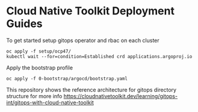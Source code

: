 # Cloud Native Toolkit Deployment Guides

To get started setup gitops operator and rbac on each cluster
```
oc apply -f setup/ocp47/
kubectl wait --for=condition=Established crd applications.argoproj.io
```

Apply the bootstrap profile
```
oc apply -f 0-bootstrap/argocd/bootstrap.yaml
```


This repository shows the reference architecture for gitops directory structure for more info https://cloudnativetoolkit.dev/learning/gitops-int/gitops-with-cloud-native-toolkit

